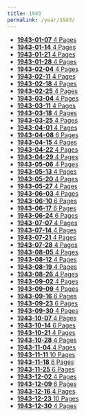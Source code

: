 ```yaml
---
title: 1943
permalink: /year/1943/
---
```


<ul class="taxonomy__index">
<li><a href="/issues/hydro-review-1943-01-07"><strong>1943-01-07</strong> <span class="taxonomy__count">4 Pages</span></a></li>
<li><a href="/issues/hydro-review-1943-01-14"><strong>1943-01-14</strong> <span class="taxonomy__count">4 Pages</span></a></li>
<li><a href="/issues/hydro-review-1943-01-21"><strong>1943-01-21</strong> <span class="taxonomy__count">4 Pages</span></a></li>
<li><a href="/issues/hydro-review-1943-01-28"><strong>1943-01-28</strong> <span class="taxonomy__count">4 Pages</span></a></li>
<li><a href="/issues/hydro-review-1943-02-04"><strong>1943-02-04</strong> <span class="taxonomy__count">4 Pages</span></a></li>
<li><a href="/issues/hydro-review-1943-02-11"><strong>1943-02-11</strong> <span class="taxonomy__count">4 Pages</span></a></li>
<li><a href="/issues/hydro-review-1943-02-18"><strong>1943-02-18</strong> <span class="taxonomy__count">4 Pages</span></a></li>
<li><a href="/issues/hydro-review-1943-02-25"><strong>1943-02-25</strong> <span class="taxonomy__count">4 Pages</span></a></li>
<li><a href="/issues/hydro-review-1943-03-04"><strong>1943-03-04</strong> <span class="taxonomy__count">4 Pages</span></a></li>
<li><a href="/issues/hydro-review-1943-03-11"><strong>1943-03-11</strong> <span class="taxonomy__count">4 Pages</span></a></li>
<li><a href="/issues/hydro-review-1943-03-18"><strong>1943-03-18</strong> <span class="taxonomy__count">4 Pages</span></a></li>
<li><a href="/issues/hydro-review-1943-03-25"><strong>1943-03-25</strong> <span class="taxonomy__count">4 Pages</span></a></li>
<li><a href="/issues/hydro-review-1943-04-01"><strong>1943-04-01</strong> <span class="taxonomy__count">4 Pages</span></a></li>
<li><a href="/issues/hydro-review-1943-04-08"><strong>1943-04-08</strong> <span class="taxonomy__count">6 Pages</span></a></li>
<li><a href="/issues/hydro-review-1943-04-15"><strong>1943-04-15</strong> <span class="taxonomy__count">4 Pages</span></a></li>
<li><a href="/issues/hydro-review-1943-04-22"><strong>1943-04-22</strong> <span class="taxonomy__count">4 Pages</span></a></li>
<li><a href="/issues/hydro-review-1943-04-29"><strong>1943-04-29</strong> <span class="taxonomy__count">4 Pages</span></a></li>
<li><a href="/issues/hydro-review-1943-05-06"><strong>1943-05-06</strong> <span class="taxonomy__count">4 Pages</span></a></li>
<li><a href="/issues/hydro-review-1943-05-13"><strong>1943-05-13</strong> <span class="taxonomy__count">4 Pages</span></a></li>
<li><a href="/issues/hydro-review-1943-05-20"><strong>1943-05-20</strong> <span class="taxonomy__count">4 Pages</span></a></li>
<li><a href="/issues/hydro-review-1943-05-27"><strong>1943-05-27</strong> <span class="taxonomy__count">4 Pages</span></a></li>
<li><a href="/issues/hydro-review-1943-06-03"><strong>1943-06-03</strong> <span class="taxonomy__count">4 Pages</span></a></li>
<li><a href="/issues/hydro-review-1943-06-10"><strong>1943-06-10</strong> <span class="taxonomy__count">6 Pages</span></a></li>
<li><a href="/issues/hydro-review-1943-06-17"><strong>1943-06-17</strong> <span class="taxonomy__count">6 Pages</span></a></li>
<li><a href="/issues/hydro-review-1943-06-24"><strong>1943-06-24</strong> <span class="taxonomy__count">6 Pages</span></a></li>
<li><a href="/issues/hydro-review-1943-07-07"><strong>1943-07-07</strong> <span class="taxonomy__count">4 Pages</span></a></li>
<li><a href="/issues/hydro-review-1943-07-14"><strong>1943-07-14</strong> <span class="taxonomy__count">4 Pages</span></a></li>
<li><a href="/issues/hydro-review-1943-07-21"><strong>1943-07-21</strong> <span class="taxonomy__count">4 Pages</span></a></li>
<li><a href="/issues/hydro-review-1943-07-28"><strong>1943-07-28</strong> <span class="taxonomy__count">4 Pages</span></a></li>
<li><a href="/issues/hydro-review-1943-08-05"><strong>1943-08-05</strong> <span class="taxonomy__count">4 Pages</span></a></li>
<li><a href="/issues/hydro-review-1943-08-12"><strong>1943-08-12</strong> <span class="taxonomy__count">4 Pages</span></a></li>
<li><a href="/issues/hydro-review-1943-08-19"><strong>1943-08-19</strong> <span class="taxonomy__count">4 Pages</span></a></li>
<li><a href="/issues/hydro-review-1943-08-26"><strong>1943-08-26</strong> <span class="taxonomy__count">4 Pages</span></a></li>
<li><a href="/issues/hydro-review-1943-09-02"><strong>1943-09-02</strong> <span class="taxonomy__count">4 Pages</span></a></li>
<li><a href="/issues/hydro-review-1943-09-09"><strong>1943-09-09</strong> <span class="taxonomy__count">4 Pages</span></a></li>
<li><a href="/issues/hydro-review-1943-09-16"><strong>1943-09-16</strong> <span class="taxonomy__count">6 Pages</span></a></li>
<li><a href="/issues/hydro-review-1943-09-23"><strong>1943-09-23</strong> <span class="taxonomy__count">6 Pages</span></a></li>
<li><a href="/issues/hydro-review-1943-09-30"><strong>1943-09-30</strong> <span class="taxonomy__count">4 Pages</span></a></li>
<li><a href="/issues/hydro-review-1943-10-07"><strong>1943-10-07</strong> <span class="taxonomy__count">4 Pages</span></a></li>
<li><a href="/issues/hydro-review-1943-10-14"><strong>1943-10-14</strong> <span class="taxonomy__count">6 Pages</span></a></li>
<li><a href="/issues/hydro-review-1943-10-21"><strong>1943-10-21</strong> <span class="taxonomy__count">4 Pages</span></a></li>
<li><a href="/issues/hydro-review-1943-10-28"><strong>1943-10-28</strong> <span class="taxonomy__count">4 Pages</span></a></li>
<li><a href="/issues/hydro-review-1943-11-04"><strong>1943-11-04</strong> <span class="taxonomy__count">4 Pages</span></a></li>
<li><a href="/issues/hydro-review-1943-11-11"><strong>1943-11-11</strong> <span class="taxonomy__count">10 Pages</span></a></li>
<li><a href="/issues/hydro-review-1943-11-18"><strong>1943-11-18</strong> <span class="taxonomy__count">6 Pages</span></a></li>
<li><a href="/issues/hydro-review-1943-11-25"><strong>1943-11-25</strong> <span class="taxonomy__count">6 Pages</span></a></li>
<li><a href="/issues/hydro-review-1943-12-02"><strong>1943-12-02</strong> <span class="taxonomy__count">4 Pages</span></a></li>
<li><a href="/issues/hydro-review-1943-12-09"><strong>1943-12-09</strong> <span class="taxonomy__count">6 Pages</span></a></li>
<li><a href="/issues/hydro-review-1943-12-16"><strong>1943-12-16</strong> <span class="taxonomy__count">4 Pages</span></a></li>
<li><a href="/issues/hydro-review-1943-12-23"><strong>1943-12-23</strong> <span class="taxonomy__count">10 Pages</span></a></li>
<li><a href="/issues/hydro-review-1943-12-30"><strong>1943-12-30</strong> <span class="taxonomy__count">4 Pages</span></a></li>
</ul>
